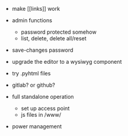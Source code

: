 



- make [[links]] work

- admin functions
    - password protected somehow
    - list, delete, delete all/reset

- save-changes password

- upgrade the editor to a wysiwyg component

- try .pyhtml files

- gitlab? or github?

- full standalone operation
    - set up access point
    - js files in /www/

- power management